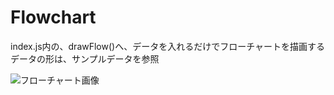 # Flowchart
index.js内の、drawFlow()へ、データを入れるだけでフローチャートを描画する</br>
データの形は、サンプルデータを参照

<img src="https://i.imgur.com/v6tQFxy.png" alt="フローチャート画像">

